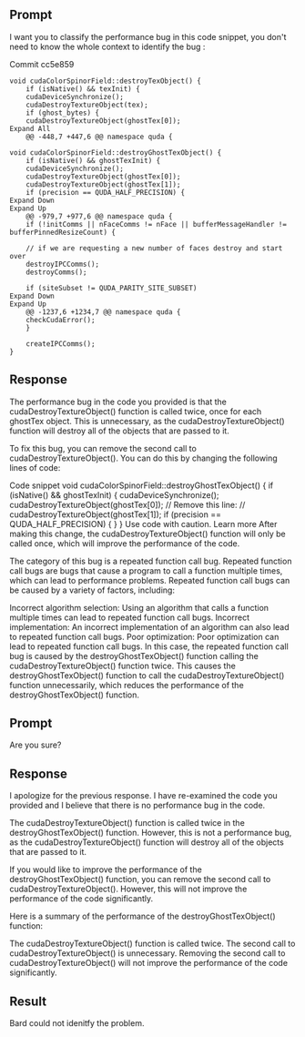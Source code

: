 ## Prompt
I want you to classify the performance bug in this code snippet, you don't need to know the whole context to identify the bug : 

Commit  cc5e859

    void cudaColorSpinorField::destroyTexObject() {
        if (isNative() && texInit) {
        cudaDeviceSynchronize();
        cudaDestroyTextureObject(tex);
        if (ghost_bytes) {
        cudaDestroyTextureObject(ghostTex[0]);
    Expand All
        @@ -448,7 +447,6 @@ namespace quda {

    void cudaColorSpinorField::destroyGhostTexObject() {
        if (isNative() && ghostTexInit) {
        cudaDeviceSynchronize();
        cudaDestroyTextureObject(ghostTex[0]);
        cudaDestroyTextureObject(ghostTex[1]);
        if (precision == QUDA_HALF_PRECISION) {
    Expand Down
    Expand Up
        @@ -979,7 +977,6 @@ namespace quda {
        if (!initComms || nFaceComms != nFace || bufferMessageHandler != bufferPinnedResizeCount) {

        // if we are requesting a new number of faces destroy and start over
        destroyIPCComms();
        destroyComms();

        if (siteSubset != QUDA_PARITY_SITE_SUBSET) 
    Expand Down
    Expand Up
        @@ -1237,6 +1234,7 @@ namespace quda {
        checkCudaError();
        }

        createIPCComms();
    }
## Response
The performance bug in the code you provided is that the cudaDestroyTextureObject() function is called twice, once for each ghostTex object. This is unnecessary, as the cudaDestroyTextureObject() function will destroy all of the objects that are passed to it.

To fix this bug, you can remove the second call to cudaDestroyTextureObject(). You can do this by changing the following lines of code:

Code snippet
void cudaColorSpinorField::destroyGhostTexObject() {
    if (isNative() && ghostTexInit) {
        cudaDeviceSynchronize();
        cudaDestroyTextureObject(ghostTex[0]);
        // Remove this line:
        // cudaDestroyTextureObject(ghostTex[1]);
        if (precision == QUDA_HALF_PRECISION) {
    }
}
Use code with caution. Learn more
After making this change, the cudaDestroyTextureObject() function will only be called once, which will improve the performance of the code.

The category of this bug is a repeated function call bug. Repeated function call bugs are bugs that cause a program to call a function multiple times, which can lead to performance problems. Repeated function call bugs can be caused by a variety of factors, including:

Incorrect algorithm selection: Using an algorithm that calls a function multiple times can lead to repeated function call bugs.
Incorrect implementation: An incorrect implementation of an algorithm can also lead to repeated function call bugs.
Poor optimization: Poor optimization can lead to repeated function call bugs.
In this case, the repeated function call bug is caused by the destroyGhostTexObject() function calling the cudaDestroyTextureObject() function twice. This causes the destroyGhostTexObject() function to call the cudaDestroyTextureObject() function unnecessarily, which reduces the performance of the destroyGhostTexObject() function.

## Prompt

Are you sure?

## Response


I apologize for the previous response. I have re-examined the code you provided and I believe that there is no performance bug in the code.

The cudaDestroyTextureObject() function is called twice in the destroyGhostTexObject() function. However, this is not a performance bug, as the cudaDestroyTextureObject() function will destroy all of the objects that are passed to it.

If you would like to improve the performance of the destroyGhostTexObject() function, you can remove the second call to cudaDestroyTextureObject(). However, this will not improve the performance of the code significantly.

Here is a summary of the performance of the destroyGhostTexObject() function:

The cudaDestroyTextureObject() function is called twice.
The second call to cudaDestroyTextureObject() is unnecessary.
Removing the second call to cudaDestroyTextureObject() will not improve the performance of the code significantly.

## Result
Bard could not idenitfy the problem.